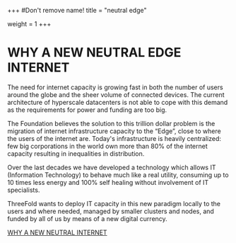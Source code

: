 +++
#Don't remove name!
title = "neutral edge"

weight = 1
+++
# WHY A NEW NEUTRAL EDGE INTERNET

The need for internet capacity is growing fast in both the number of users around the globe and the sheer volume of connected devices. The current architecture of hyperscale datacenters is not able to cope with this demand as the requirements for power and funding are too big.

The Foundation believes the solution to this trillion dollar problem is the migration of internet infrastructure capacity to the “Edge”, close to where the users of the internet are. Today's infrastructure is heavily centralized: few big corporations in the world own more than 80% of the internet capacity resulting in inequalities in distribution.

Over the last decades we have developed a technology which allows IT (Information Technology) to behave much like a real utility, consuming up to 10 times less energy and 100% self healing without involvement of IT specialists.

ThreeFold wants to deploy IT capacity in this new paradigm locally to the users and where needed, managed by smaller clusters and nodes, and funded by all of us by means of a new digital currency.

[WHY A NEW NEUTRAL INTERNET](/information/need-for-new-neutral-internet/)
